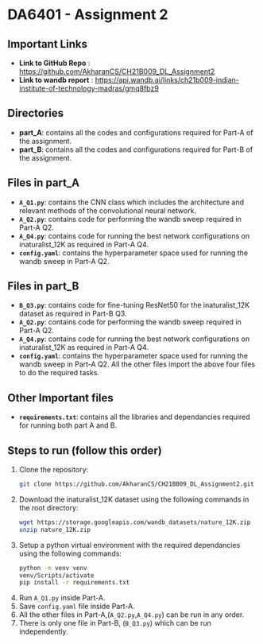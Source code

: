 # DA6401 - Assignment 2

## Important Links
- **Link to GitHub Repo** : <https://github.com/AkharanCS/CH21B009_DL_Assignment2>
- **Link to wandb report** : <https://api.wandb.ai/links/ch21b009-indian-institute-of-technology-madras/gmq8fbz9>

## Directories
- **part_A**: contains all the codes and configurations required for Part-A of the assignment.
- **part_B**: contains all the codes and configurations required for Part-B of the assignment.

## Files in part_A 
- **`A_Q1.py`**: contains the CNN class which includes the architecture and relevant methods of the convolutional neural network.
- **`A_Q2.py`**: contains code for performing the wandb sweep required in Part-A Q2.
- **`A_Q4.py`**: contains code for running the best network configurations on inaturalist_12K as required in Part-A Q4.
- **`config.yaml`**: contains the hyperparameter space used for running the wandb sweep in Part-A Q2.


## Files in part_B
- **`B_Q3.py`**: contains code for fine-tuning ResNet50 for the inaturalist_12K dataset as required in Part-B Q3.
- **`A_Q2.py`**: contains code for performing the wandb sweep required in Part-A Q2.
- **`A_Q4.py`**: contains code for running the best network configurations on inaturalist_12K as required in Part-A Q4.
- **`config.yaml`**: contains the hyperparameter space used for running the wandb sweep in Part-A Q2.
All the other files import the above four files to do the required tasks.

## Other Important files
- **`requirements.txt`**: contains all the libraries and dependancies required for running both part A and B.

## Steps to run (follow this order)
1. Clone the repository:
   ```bash
   git clone https://github.com/AkharanCS/CH21B009_DL_Assignment2.git
   ```
2. Download the inaturalist_12K dataset using the following commands in the root directory:
    ```bash
    wget https://storage.googleapis.com/wandb_datasets/nature_12K.zip
    unzip nature_12K.zip
   ```
3. Setup a python virtual environment with the required dependancies using the following commands:
     ```bash
    python -m venv venv
    venv/Scripts/activate
    pip install -r requirements.txt
   ```
4. Run `A_Q1.py` inside Part-A. <br>
5. Save `config.yaml` file inside Part-A. <br>
6. All the other files in Part-A,(`A_Q2.py`,`A_Q4.py`) can be run in any order. <br>
7. There is only one file in Part-B, (`B_Q3.py`) which can be run independently. <br>